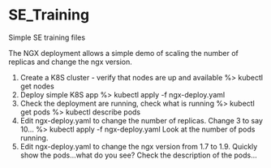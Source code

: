 # SE_Training
Simple SE training files

The NGX deployment allows a simple demo of scaling the number of replicas and change the ngx version.

1. Create a K8S cluster - verify that nodes are up and available
   %> kubectl get nodes
2. Deploy simple K8S app
   %> kubectl apply -f ngx-deploy.yaml
3. Check the deployment are running, check what is running
   %> kubectl get pods
   %> kubectl describe pods
4. Edit ngx-deploy.yaml to change the number of replicas.  Change 3 to say 10...
   %> kubectl apply -f ngx-deploy.yaml
   Look at the number of pods running.
5. Edit ngx-deploy.yaml to change the ngx version from 1.7 to 1.9.
   Quickly show the pods...what do you see?
   Check the description of the pods...
   
   
